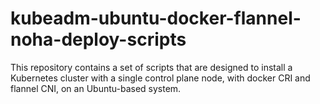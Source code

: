 # kubeadm-ubuntu-docker-flannel-noha-deploy-scripts
This repository contains a set of scripts that are designed to install a Kubernetes cluster with a single control plane node, with docker CRI and flannel CNI, on an Ubuntu-based system.
